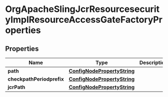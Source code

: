 
# OrgApacheSlingJcrResourcesecurityImplResourceAccessGateFactoryProperties

## Properties
Name | Type | Description | Notes
------------ | ------------- | ------------- | -------------
**path** | [**ConfigNodePropertyString**](ConfigNodePropertyString.md) |  |  [optional]
**checkpathPeriodprefix** | [**ConfigNodePropertyString**](ConfigNodePropertyString.md) |  |  [optional]
**jcrPath** | [**ConfigNodePropertyString**](ConfigNodePropertyString.md) |  |  [optional]




